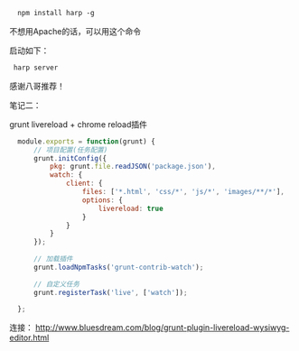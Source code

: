 ```html
  npm install harp -g
```

不想用Apache的话，可以用这个命令

启动如下：

```js
 harp server
```

感谢八哥推荐！


笔记二：

grunt livereload + chrome reload插件

```js
  module.exports = function(grunt) {
      // 项目配置(任务配置)
      grunt.initConfig({
          pkg: grunt.file.readJSON('package.json'),
          watch: {
              client: {
                  files: ['*.html', 'css/*', 'js/*', 'images/**/*'],
                  options: {
                      livereload: true
                  }
              }
          }
      });
   
      // 加载插件
      grunt.loadNpmTasks('grunt-contrib-watch');
   
      // 自定义任务
      grunt.registerTask('live', ['watch']);
   
  };
```

连接： http://www.bluesdream.com/blog/grunt-plugin-livereload-wysiwyg-editor.html
